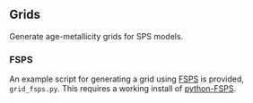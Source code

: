 ## Grids

Generate age-metallicity grids for SPS models.

### FSPS

An example script for generating a grid using [FSPS](https://github.com/cconroy20/fsps) is provided, `grid_fsps.py`. This requires a working install of [python-FSPS](http://dfm.io/python-fsps/current/).

